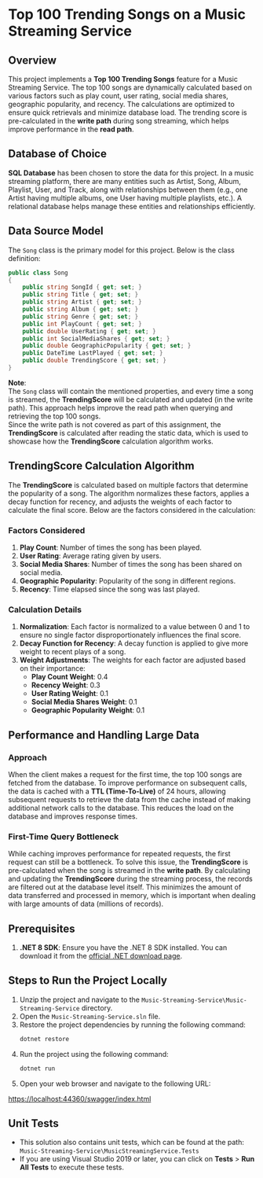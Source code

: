 
# Top 100 Trending Songs on a Music Streaming Service

## Overview
This project implements a **Top 100 Trending Songs** feature for a Music Streaming Service. The top 100 songs are dynamically calculated based on various factors such as play count, user rating, social media shares, geographic popularity, and recency. The calculations are optimized to ensure quick retrievals and minimize database load. The trending score is pre-calculated in the **write path** during song streaming, which helps improve performance in the **read path**.

## Database of Choice
**SQL Database** has been chosen to store the data for this project. In a music streaming platform, there are many entities such as Artist, Song, Album, Playlist, User, and Track, along with relationships between them (e.g., one Artist having multiple albums, one User having multiple playlists, etc.). A relational database helps manage these entities and relationships efficiently.

## Data Source Model

The `Song` class is the primary model for this project. Below is the class definition:

```csharp
public class Song
{
    public string SongId { get; set; }
    public string Title { get; set; }
    public string Artist { get; set; }
    public string Album { get; set; }
    public string Genre { get; set; }
    public int PlayCount { get; set; }
    public double UserRating { get; set; }
    public int SocialMediaShares { get; set; }
    public double GeographicPopularity { get; set; }
    public DateTime LastPlayed { get; set; }
    public double TrendingScore { get; set; }
}
```

**Note**:  
The `Song` class will contain the mentioned properties, and every time a song is streamed, the **TrendingScore** will be calculated and updated (in the write path). This approach helps improve the read path when querying and retrieving the top 100 songs.  
Since the write path is not covered as part of this assignment, the **TrendingScore** is calculated after reading the static data, which is used to showcase how the **TrendingScore** calculation algorithm works.


## TrendingScore Calculation Algorithm

The **TrendingScore** is calculated based on multiple factors that determine the popularity of a song. The algorithm normalizes these factors, applies a decay function for recency, and adjusts the weights of each factor to calculate the final score. Below are the factors considered in the calculation:

### Factors Considered

1. **Play Count**: Number of times the song has been played.
2. **User Rating**: Average rating given by users.
3. **Social Media Shares**: Number of times the song has been shared on social media.
4. **Geographic Popularity**: Popularity of the song in different regions.
5. **Recency**: Time elapsed since the song was last played.

### Calculation Details

1. **Normalization**: Each factor is normalized to a value between 0 and 1 to ensure no single factor disproportionately influences the final score.
2. **Decay Function for Recency**: A decay function is applied to give more weight to recent plays of a song.
3. **Weight Adjustments**: The weights for each factor are adjusted based on their importance:
   - **Play Count Weight**: 0.4
   - **Recency Weight**: 0.3
   - **User Rating Weight**: 0.1
   - **Social Media Shares Weight**: 0.1
   - **Geographic Popularity Weight**: 0.1

## Performance and Handling Large Data

### Approach

When the client makes a request for the first time, the top 100 songs are fetched from the database. To improve performance on subsequent calls, the data is cached with a **TTL (Time-To-Live)** of 24 hours, allowing subsequent requests to retrieve the data from the cache instead of making additional network calls to the database. This reduces the load on the database and improves response times.

### First-Time Query Bottleneck

While caching improves performance for repeated requests, the first request can still be a bottleneck. To solve this issue, the **TrendingScore** is pre-calculated when the song is streamed in the **write path**. By calculating and updating the **TrendingScore** during the streaming process, the records are filtered out at the database level itself. This minimizes the amount of data transferred and processed in memory, which is important when dealing with large amounts of data (millions of records).

## Prerequisites

1. **.NET 8 SDK**: Ensure you have the .NET 8 SDK installed. You can download it from the [official .NET download page](https://dotnet.microsoft.com/download).

## Steps to Run the Project Locally

1. Unzip the project and navigate to the `Music-Streaming-Service\Music-Streaming-Service` directory.
2. Open the `Music-Streaming-Service.sln` file.
3. Restore the project dependencies by running the following command:
   ```bash
   dotnet restore
4. Run the project using the following command:
    ```bash
   dotnet run
5. Open your web browser and navigate to the following URL:

[https://localhost:44360/swagger/index.html](https://localhost:44360/swagger/index.html)

## Unit Tests

- This solution also contains unit tests, which can be found at the path: `Music-Streaming-Service\MusicStreamingService.Tests`
- If you are using Visual Studio 2019 or later, you can click on **Tests** > **Run All Tests** to execute these tests.


